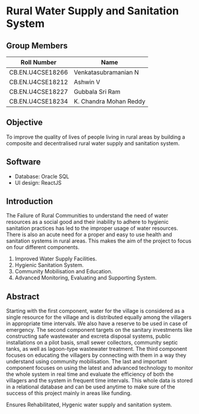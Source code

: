 # Rural Water Supply and Sanitation System

## Group Members

| **Roll Number** | **Name** |
| --- | --- |
| CB.EN.U4CSE18266 | Venkatasubramanian N |
| CB.EN.U4CSE18212 | Ashwin V |
| CB.EN.U4CSE18227 | Gubbala Sri Ram  |
| CB.EN.U4CSE18234 | K. Chandra Mohan Reddy |

## Objective

To improve the quality of lives of people living in rural areas by building a composite and decentralised rural water supply and sanitation system. 

## Software

- Database: Oracle SQL
- UI design: ReactJS

## Introduction

The Failure of Rural Communities to understand the need of water resources as a social good and their inability to adhere to hygienic sanitation practices has led to the improper usage of water resources. There is also an acute need for a proper and easy to use health and sanitation systems in rural areas. This makes the aim of the project to focus on four different components.

1. Improved Water Supply Facilities. 
2. Hygienic Sanitation System. 
3. Community Mobilisation and Education. 
4. Advanced Monitoring, Evaluating and Supporting System. 

## Abstract

Starting with the first component, water for the village is considered as a single resource for the village and is distributed equally among the villagers in appropriate time intervals. We also have a reserve to be used in case of emergency. The second component targets on the sanitary investments like constructing safe wastewater and excreta disposal systems, public installations on a pilot basis, small sewer collectors, community septic tanks, as well as lagoon-type wastewater treatment. The third component focuses on educating the villagers by connecting with them in a way they understand using community mobilisation. The last and important component focuses on using the latest and advanced technology to monitor the whole system in real time and evaluate the efficiency of both the villagers and the system in frequent time intervals. This whole data is stored in a relational database and can be used anytime to make sure of the success of this project mainly in areas like funding.

Ensures Rehabilitated, Hygenic water supply and sanitation system. 